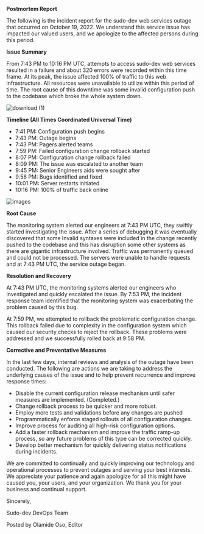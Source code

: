 **Postmortem Report**

The following is the incident report for the sudo-dev web services outage that occurred on October 19, 2022. We understand this service issue has impacted our valued users, and we apologize to the affected persons during this period.

**Issue Summary**

From 7:43 PM to 10:16 PM UTC, attempts to access sudo-dev web services resulted in a failure and about 320 errors were recorded within this time frame. At its peak, the issue affected 100% of traffic to this web infrastructure. All resources were unavailable to utilize within this period of time. The root cause of this downtime was some invalid configuration push to the codebase which broke the whole system down.

![download (1)](https://user-images.githubusercontent.com/85700432/200194581-f9d16644-043d-4390-a6f7-38db6a2a9cf9.jpg)


**Timeline (All Times Coordinated Universal Time)**

* 7:41 PM: Configuration push begins
* 7:43 PM: Outage begins
* 7:43 PM: Pagers alerted teams
* 7:59 PM: Failed configuration change rollback started
* 8:07 PM: Configuration change rollback failed
* 8:09 PM: The issue was escalated to another team
* 9:45 PM: Senior Engineers aids were sought after
* 9:58 PM: Bugs identified and fixed
* 10:01 PM: Server restarts initiated
* 10:16 PM: 100% of traffic back online

![images](https://user-images.githubusercontent.com/85700432/200194617-571f1aea-e2be-45f1-95d8-9d1644a12656.png)


**Root Cause**

The monitoring system alerted our engineers at 7:43 PM UTC, they swiftly started investigating the issue. After a series of debugging it was eventually discovered that some Invalid syntaxes were included in the change recently pushed to the codebase and this has disruption some other systems as there are gigantic infrastructure involved. Traffic was permanently queued and could not be processed. The servers were unable to handle requests and at 7:43 PM UTC, the service outage began.

**Resolution and Recovery**

At 7:43 PM UTC, the monitoring systems alerted our engineers who investigated and quickly escalated the issue. By 7:53 PM, the incident response team identified that the monitoring system was exacerbating the problem caused by this bug.

At 7:59 PM, we attempted to rollback the problematic configuration change. This rollback failed due to complexity in the configuration system which caused our security checks to reject the rollback. These problems were addressed and we successfully rolled back at 9:58 PM.

**Corrective and Preventative Measures**

In the last few days, internal reviews and analysis of the outage have been conducted. The following are actions we are taking to address the underlying causes of the issue and to help prevent recurrence and improve response times:
* Disable the current configuration release mechanism until safer measures are implemented. (Completed.)
* Change rollback process to be quicker and more robust.
* Employ more tests and validations before any changes are pushed
* Programmatically enforce staged rollouts of all configuration changes.
* Improve process for auditing all high-risk configuration options.
* Add a faster rollback mechanism and improve the traffic ramp-up process, so any future problems of this type can be corrected quickly.
* Develop better mechanism for quickly delivering status notifications during incidents.

We are committed to continually and quickly improving our technology and operational processes to prevent outages and serving your best interests. We appreciate your patience and again apologize for all this might have caused you, your users, and your organization. We thank you for your business and continual support.

Sincerely,

Sudo-dev DevOps Team



Posted by Olamide Oso, Editor
